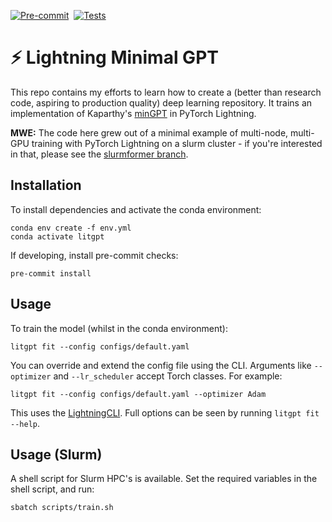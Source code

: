 [![Pre-commit](https://github.com/tomogwen/LitGPT/actions/workflows/pre-commit.yml/badge.svg)](https://github.com/tomogwen/LitGPT/actions/workflows/pre-commit.yml)&nbsp;&nbsp;[![Tests](https://github.com/tomogwen/LitGPT/actions/workflows/tests.yml/badge.svg)](https://github.com/tomogwen/LitGPT/actions/workflows/tests.yml)
# ⚡️ Lightning Minimal GPT

This repo contains my efforts to learn how to create a (better than research code, aspiring to production quality) deep learning repository. It trains an implementation of Kaparthy's [minGPT](https://github.com/karpathy/minGPT) in PyTorch Lightning.

**MWE:** The code here grew out of a minimal example of multi-node, multi-GPU training with PyTorch Lightning on a slurm cluster - if you're interested in that, please see the [slurmformer branch](https://github.com/tomogwen/LitGPT/tree/slurmformer).

## Installation

To install dependencies and activate the conda environment:
```
conda env create -f env.yml
conda activate litgpt
```

If developing, install pre-commit checks:
```
pre-commit install
```

## Usage

To train the model (whilst in the conda environment):
```
litgpt fit --config configs/default.yaml
```

You can override and extend the config file using the CLI. Arguments like `--optimizer` and `--lr_scheduler` accept Torch classes. For example:
```
litgpt fit --config configs/default.yaml --optimizer Adam
```

This uses the [LightningCLI](https://lightning.ai/docs/pytorch/stable/cli/lightning_cli_intermediate.html#). Full options can be seen by running `litgpt fit --help`.

## Usage (Slurm)

A shell script for Slurm HPC's is available. Set the required variables in the shell script, and run:

```
sbatch scripts/train.sh
```
